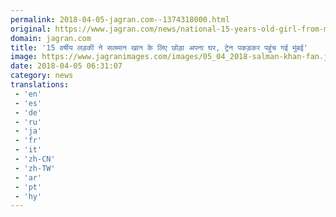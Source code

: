 ```yaml
---
permalink: 2018-04-05-jagran.com--1374318000.html
original: https://www.jagran.com/news/national-15-years-old-girl-from-madhya-pradesh-left-her-house-for-actor-salman-khan-17778335.html
domain: jagran.com
title: '15 वर्षीय लड़की ने सलमान खान के लिए छोड़ा अपना घर, ट्रेन पकड़कर पहुंच गई मुंबई'
image: https://www.jagranimages.com/images/05_04_2018-salman-khan-fan.jpg
date: 2018-04-05 06:31:07
category: news
translations: 
 - 'en'
 - 'es'
 - 'de'
 - 'ru'
 - 'ja'
 - 'fr'
 - 'it'
 - 'zh-CN'
 - 'zh-TW'
 - 'ar'
 - 'pt'
 - 'hy'
---
```


